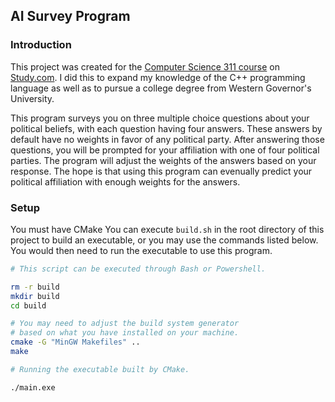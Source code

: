 ## AI Survey Program

### Introduction

This project was created for the [Computer Science 311 course](https://study.com/academy/course/computer-science-311-artificial-intelligence.html) on [Study.com](https://study.com). I did this to expand my knowledge of the C++ programming language as well as to pursue a college degree from Western Governor's University.

This program surveys you on three multiple choice questions about your political beliefs, with each question having four answers. These answers by default have no weights in favor of any political party. After answering those questions, you will be prompted for your affiliation with one of four political parties. The program will adjust the weights of the answers based on your response. The hope is that using this program can evenually predict your political affiliation with enough weights for the answers.

### Setup

You must have CMake You can execute `build.sh` in the root directory of this project to build an executable, or you may use the commands listed below. You would then need to run the executable to use this program.
```bash
# This script can be executed through Bash or Powershell.

rm -r build
mkdir build
cd build

# You may need to adjust the build system generator
# based on what you have installed on your machine.
cmake -G "MinGW Makefiles" ..
make 
```

```bash
# Running the executable built by CMake.

./main.exe
```